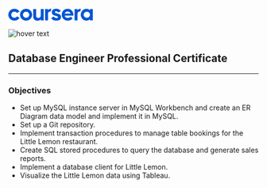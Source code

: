 
<img src="images/coursera.svg" width="170" title="hover text"><br>

<img src="images/meta.png" width="120"  title="hover text"><br> 
## Database Engineer Professional Certificate<br>
------
### Objectives
- Set up MySQL instance server in MySQL Workbench and create an ER Diagram data model and implement it in MySQL.
- Set up a Git repository.
- Implement transaction procedures to manage table bookings for the Little Lemon restaurant.
- Create SQL stored procedures to query the database and generate sales reports.
- Implement a database client for Little Lemon.
- Visualize the Little Lemon data using Tableau.
